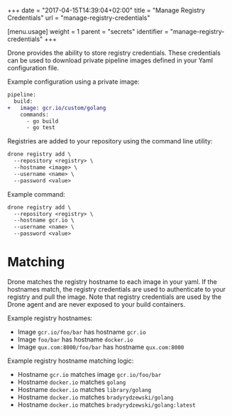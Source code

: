 +++
date = "2017-04-15T14:39:04+02:00"
title = "Manage Registry Credentials"
url = "manage-registry-credentials"

[menu.usage]
  weight = 1
  parent = "secrets"
  identifier = "manage-registry-credentials"
+++


Drone provides the ability to store registry credentials. These credentials can be used to download private pipeline images defined in your Yaml configuration file.

Example configuration using a private image:

```diff
pipeline:
  build:
+   image: gcr.io/custom/golang
    commands:
      - go build
      - go test
```

Registries are added to your repository using the command line utility:

```diff
drone registry add \
  --repository <registry> \
  --hostname <image> \
  --username <name> \
  --password <value>
```

Example command:

```diff
drone registry add \
  --repository <registry> \
  --hostname gcr.io \
  --username <name> \
  --password <value>
```

# Matching

Drone matches the registry hostname to each image in your yaml. If the hostnames match, the registry credentials are used to authenticate to your registry and pull the image. Note that registry credentials are used by the Drone agent and are never exposed to your build containers.

Example registry hostnames:

* Image `gcr.io/foo/bar` has hostname `gcr.io`
* Image `foo/bar` has hostname `docker.io`
* Image `qux.com:8000/foo/bar` has hostname `qux.com:8000`

Example registry hostname matching logic:

* Hostname `gcr.io` matches image `gcr.io/foo/bar`
* Hostname `docker.io` matches `golang`
* Hostname `docker.io` matches `library/golang`
* Hostname `docker.io` matches `bradyrydzewski/golang`
* Hostname `docker.io` matches `bradyrydzewski/golang:latest`

